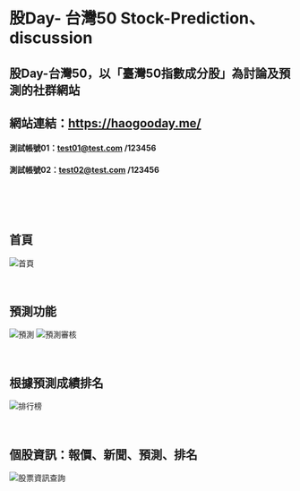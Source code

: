 # 股Day- 台灣50 Stock-Prediction、discussion
## 股Day-台灣50，以「臺灣50指數成分股」為討論及預測的社群網站

## 網站連結：https://haogooday.me/


#### 測試帳號01：test01@test.com /123456
#### 測試帳號02：test02@test.com /123456

<br>
<br>
<br>

## 首頁
![首頁](https://user-images.githubusercontent.com/73993570/128681001-3cc753bb-4b10-4654-b641-02272da5f0d9.jpg)

<br>

## 預測功能
![預測](https://user-images.githubusercontent.com/73993570/128681512-ffc37d63-08e0-4dff-b19d-fa0db05fd82b.jpg)
![預測審核](https://user-images.githubusercontent.com/73993570/128681528-5710a6c4-2482-4000-a24b-3bfa1a882dc4.jpg)

<br>

## 根據預測成績排名
![排行榜](https://user-images.githubusercontent.com/73993570/128681551-959f334f-ae94-45db-97ad-6edcedb01987.jpg)

<br>

## 個股資訊：報價、新聞、預測、排名
![股票資訊查詢](https://user-images.githubusercontent.com/73993570/128681566-f5fac237-83c2-428b-8f8d-0b05bae8d96a.jpg)

<br>
